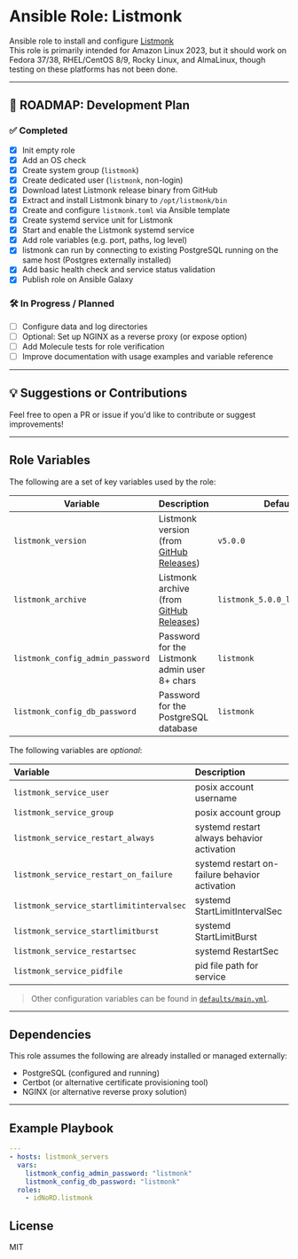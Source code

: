 # Ansible Role: Listmonk

Ansible role to install and configure [Listmonk](https://listmonk.app)  
This role is primarily intended for Amazon Linux 2023, but it should work on Fedora 37/38, RHEL/CentOS 8/9, Rocky Linux, and AlmaLinux, though testing on these platforms has not been done.

---

## 📍 ROADMAP: Development Plan

### ✅ Completed
- [x] Init empty role
- [x] Add an OS check
- [x] Create system group (`listmonk`)
- [x] Create dedicated user (`listmonk`, non-login)
- [x] Download latest Listmonk release binary from GitHub
- [x] Extract and install Listmonk binary to `/opt/listmonk/bin`
- [x] Create and configure `listmonk.toml` via Ansible template
- [x] Create systemd service unit for Listmonk
- [x] Start and enable the Listmonk systemd service
- [x] Add role variables (e.g. port, paths, log level)
- [x] listmonk can run by connecting to existing PostgreSQL running on the same host (Postgres externally installed)
- [x] Add basic health check and service status validation
- [x] Publish role on Ansible Galaxy
### 🛠️ In Progress / Planned
- [ ] Configure data and log directories
- [ ] Optional: Set up NGINX as a reverse proxy (or expose option)
- [ ] Add Molecule tests for role verification
- [ ] Improve documentation with usage examples and variable reference

---

## 💡 Suggestions or Contributions

Feel free to open a PR or issue if you'd like to contribute or suggest improvements!

---

## Role Variables

The following are a set of key variables used by the role:

| Variable                | Description                                                                           | Default value                       |
|------------------------|---------------------------------------------------------------------------------------|-------------------------------------|
| `listmonk_version`           | Listmonk version (from [GitHub Releases](https://github.com/knadh/listmonk/releases)) | `v5.0.0`  |
| `listmonk_archive`           | Listmonk archive (from [GitHub Releases](https://github.com/knadh/listmonk/releases)) | `listmonk_5.0.0_linux_amd64.tar.gz` |
| `listmonk_config_admin_password` | Password for the Listmonk admin user 8+ chars                                         | `listmonk`                          |
| `listmonk_config_db_password`    | Password for the PostgreSQL database                                                  | `listmonk`                          |

The following variables are _optional_:

| Variable | Description | Default |
|:---------|:------------|:---------|
|`listmonk_service_user`| posix account username | `listmonk` |
|`listmonk_service_group`| posix account group | `listmonk` |
|`listmonk_service_restart_always`| systemd restart always behavior activation | `False` |
|`listmonk_service_restart_on_failure`| systemd restart on-failure behavior activation | `False` |
|`listmonk_service_startlimitintervalsec`| systemd StartLimitIntervalSec | `300` |
|`listmonk_service_startlimitburst`| systemd StartLimitBurst | `5` |
|`listmonk_service_restartsec`| systemd RestartSec | `10s` |
|`listmonk_service_pidfile`| pid file path for service | `/run/listmonk/listmonk.pid` |

> Other configuration variables can be found in [`defaults/main.yml`](defaults/main.yml).

---

## Dependencies

This role assumes the following are already installed or managed externally:

- PostgreSQL (configured and running)
- Certbot (or alternative certificate provisioning tool)
- NGINX (or alternative reverse proxy solution)

---

## Example Playbook

```yaml
---
- hosts: listmonk_servers
  vars:
    listmonk_config_admin_password: "listmonk"
    listmonk_config_db_password: "listmonk"
  roles:
    - idNoRD.listmonk
```

License
---

MIT
